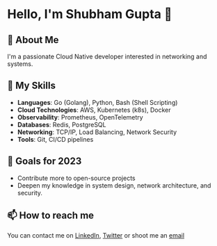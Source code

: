 # Hello, I'm Shubham Gupta 👋

## 🚀 About Me
I'm a passionate Cloud Native developer interested in networking and systems.

## 🔧 My Skills
- **Languages**: Go (Golang), Python, Bash (Shell Scripting)
- **Cloud Technologies**: AWS, Kubernetes (k8s), Docker
- **Observability**: Prometheus, OpenTelemetry
- **Databases**: Redis, PostgreSQL
- **Networking**: TCP/IP, Load Balancing, Network Security
- **Tools**: Git, CI/CD pipelines

## 🎯 Goals for 2023
- Contribute more to open-source projects
- Deepen my knowledge in system design, network architecture, and security.

## 📫 How to reach me
You can contact me on [LinkedIn](https://www.linkedin.com/in/shubham-gupta-8b1168244/), [Twitter](https://twitter.com/iamshubham1909) or shoot me an [email](iamshubhamgupta200@gmail.com)
